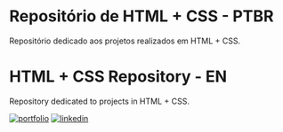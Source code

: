 # Repositório de HTML + CSS - PTBR
Repositório dedicado aos projetos realizados em HTML + CSS.

# HTML + CSS Repository - EN

Repository dedicated to projects in HTML + CSS.



[![portfolio](https://img.shields.io/badge/my_portfolio-000?style=for-the-badge&logo=ko-fi&logoColor=white)](https://github.com/thpgoncalves)
[![linkedin](https://img.shields.io/badge/linkedin-0A66C2?style=for-the-badge&logo=linkedin&logoColor=white)](https://www.linkedin.com/in/thiago-pereira-goncalves/)
